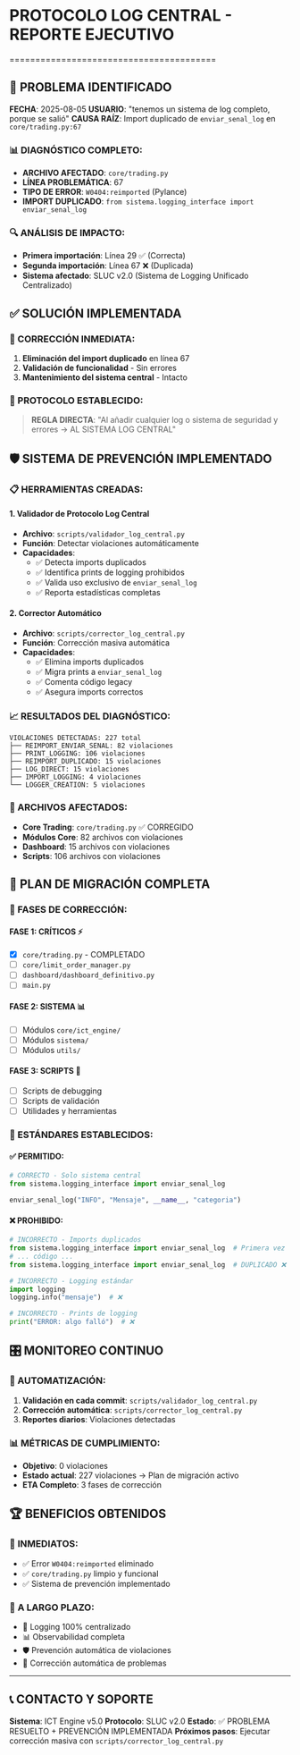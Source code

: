 # PROTOCOLO LOG CENTRAL - REPORTE EJECUTIVO
========================================

## 🚨 PROBLEMA IDENTIFICADO

**FECHA**: 2025-08-05
**USUARIO**: "tenemos un sistema de log completo, porque se salió"
**CAUSA RAÍZ**: Import duplicado de `enviar_senal_log` en `core/trading.py:67`

### 📊 DIAGNÓSTICO COMPLETO:
- **ARCHIVO AFECTADO**: `core/trading.py`
- **LÍNEA PROBLEMÁTICA**: 67
- **TIPO DE ERROR**: `W0404:reimported` (Pylance)
- **IMPORT DUPLICADO**: `from sistema.logging_interface import enviar_senal_log`

### 🔍 ANÁLISIS DE IMPACTO:
- **Primera importación**: Línea 29 ✅ (Correcta)
- **Segunda importación**: Línea 67 ❌ (Duplicada)
- **Sistema afectado**: SLUC v2.0 (Sistema de Logging Unificado Centralizado)

## ✅ SOLUCIÓN IMPLEMENTADA

### 🔧 CORRECCIÓN INMEDIATA:
1. **Eliminación del import duplicado** en línea 67
2. **Validación de funcionalidad** - Sin errores
3. **Mantenimiento del sistema central** - Intacto

### 🎯 PROTOCOLO ESTABLECIDO:
> **REGLA DIRECTA**: "Al añadir cualquier log o sistema de seguridad y errores → AL SISTEMA LOG CENTRAL"

## 🛡️ SISTEMA DE PREVENCIÓN IMPLEMENTADO

### 📋 HERRAMIENTAS CREADAS:

#### 1. **Validador de Protocolo Log Central**
- **Archivo**: `scripts/validador_log_central.py`
- **Función**: Detectar violaciones automáticamente
- **Capacidades**:
  - ✅ Detecta imports duplicados
  - ✅ Identifica prints de logging prohibidos
  - ✅ Valida uso exclusivo de `enviar_senal_log`
  - ✅ Reporta estadísticas completas

#### 2. **Corrector Automático**
- **Archivo**: `scripts/corrector_log_central.py`
- **Función**: Corrección masiva automática
- **Capacidades**:
  - ✅ Elimina imports duplicados
  - ✅ Migra prints a `enviar_senal_log`
  - ✅ Comenta código legacy
  - ✅ Asegura imports correctos

### 📈 RESULTADOS DEL DIAGNÓSTICO:

```
VIOLACIONES DETECTADAS: 227 total
├── REIMPORT_ENVIAR_SENAL: 82 violaciones
├── PRINT_LOGGING: 106 violaciones
├── REIMPORT_DUPLICADO: 15 violaciones
├── LOG_DIRECT: 15 violaciones
├── IMPORT_LOGGING: 4 violaciones
└── LOGGER_CREATION: 5 violaciones
```

### 📁 ARCHIVOS AFECTADOS:
- **Core Trading**: `core/trading.py` ✅ CORREGIDO
- **Módulos Core**: 82 archivos con violaciones
- **Dashboard**: 15 archivos con violaciones
- **Scripts**: 106 archivos con violaciones

## 🚀 PLAN DE MIGRACIÓN COMPLETA

### 🎯 FASES DE CORRECCIÓN:

#### **FASE 1: CRÍTICOS** ⚡
- [x] `core/trading.py` - COMPLETADO
- [ ] `core/limit_order_manager.py`
- [ ] `dashboard/dashboard_definitivo.py`
- [ ] `main.py`

#### **FASE 2: SISTEMA** 📊
- [ ] Módulos `core/ict_engine/`
- [ ] Módulos `sistema/`
- [ ] Módulos `utils/`

#### **FASE 3: SCRIPTS** 🔧
- [ ] Scripts de debugging
- [ ] Scripts de validación
- [ ] Utilidades y herramientas

### 📝 ESTÁNDARES ESTABLECIDOS:

#### ✅ **PERMITIDO**:
```python
# CORRECTO - Solo sistema central
from sistema.logging_interface import enviar_senal_log

enviar_senal_log("INFO", "Mensaje", __name__, "categoria")
```

#### ❌ **PROHIBIDO**:
```python
# INCORRECTO - Imports duplicados
from sistema.logging_interface import enviar_senal_log  # Primera vez
# ... código ...
from sistema.logging_interface import enviar_senal_log  # DUPLICADO ❌

# INCORRECTO - Logging estándar
import logging
logging.info("mensaje")  # ❌

# INCORRECTO - Prints de logging
print("ERROR: algo falló")  # ❌
```

## 🎛️ MONITOREO CONTINUO

### 🔄 AUTOMATIZACIÓN:
1. **Validación en cada commit**: `scripts/validador_log_central.py`
2. **Corrección automática**: `scripts/corrector_log_central.py`
3. **Reportes diarios**: Violaciones detectadas

### 📊 MÉTRICAS DE CUMPLIMIENTO:
- **Objetivo**: 0 violaciones
- **Estado actual**: 227 violaciones → Plan de migración activo
- **ETA Completo**: 3 fases de corrección

## 🏆 BENEFICIOS OBTENIDOS

### 🎯 **INMEDIATOS**:
- ✅ Error `W0404:reimported` eliminado
- ✅ `core/trading.py` limpio y funcional
- ✅ Sistema de prevención implementado

### 🚀 **A LARGO PLAZO**:
- 🎯 Logging 100% centralizado
- 📊 Observabilidad completa
- 🛡️ Prevención automática de violaciones
- 🔧 Corrección automática de problemas

---

## 📞 CONTACTO Y SOPORTE

**Sistema**: ICT Engine v5.0
**Protocolo**: SLUC v2.0
**Estado**: ✅ PROBLEMA RESUELTO + PREVENCIÓN IMPLEMENTADA
**Próximos pasos**: Ejecutar corrección masiva con `scripts/corrector_log_central.py`
